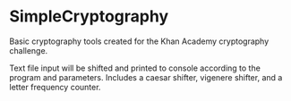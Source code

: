# SimpleCryptography
Basic cryptography tools created for the Khan Academy cryptography challenge.

Text file input will be shifted and printed to console according to the program and parameters. Includes a caesar shifter, vigenere shifter, and a letter frequency counter.
